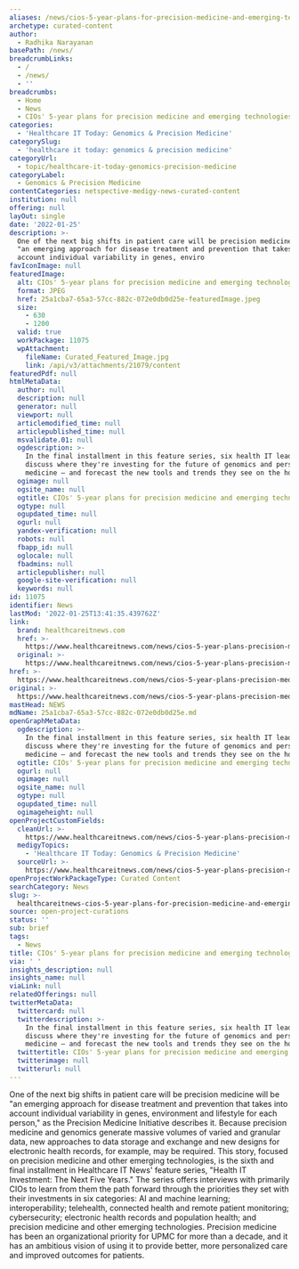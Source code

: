 ```yaml
---
aliases: /news/cios-5-year-plans-for-precision-medicine-and-emerging-technologies
archetype: curated-content
author:
  - Radhika Narayanan
basePath: /news/
breadcrumbLinks:
  - /
  - /news/
  - ''
breadcrumbs:
  - Home
  - News
  - CIOs' 5-year plans for precision medicine and emerging technologies
categories:
  - 'Healthcare IT Today: Genomics & Precision Medicine'
categorySlug:
  - 'healthcare it today: genomics & precision medicine'
categoryUrl:
  - topic/healthcare-it-today-genomics-precision-medicine
categoryLabel:
  - Genomics & Precision Medicine
contentCategories: netspective-medigy-news-curated-content
institution: null
offering: null
layOut: single
date: '2022-01-25'
description: >-
  One of the next big shifts in patient care will be precision medicine will be
  "an emerging approach for disease treatment and prevention that takes into
  account individual variability in genes, enviro
favIconImage: null
featuredImage:
  alt: CIOs' 5-year plans for precision medicine and emerging technologies
  format: JPEG
  href: 25a1cba7-65a3-57cc-882c-072e0db0d25e-featuredImage.jpeg
  size:
    - 630
    - 1200
  valid: true
  workPackage: 11075
  wpAttachment:
    fileName: Curated_Featured_Image.jpg
    link: /api/v3/attachments/21079/content
featuredPdf: null
htmlMetaData:
  author: null
  description: null
  generator: null
  viewport: null
  articlemodified_time: null
  articlepublished_time: null
  msvalidate.01: null
  ogdescription: >-
    In the final installment in this feature series, six health IT leaders
    discuss where they're investing for the future of genomics and personalized
    medicine – and forecast the new tools and trends they see on the horizon.
  ogimage: null
  ogsite_name: null
  ogtitle: CIOs' 5-year plans for precision medicine and emerging technologies
  ogtype: null
  ogupdated_time: null
  ogurl: null
  yandex-verification: null
  robots: null
  fbapp_id: null
  oglocale: null
  fbadmins: null
  articlepublisher: null
  google-site-verification: null
  keywords: null
id: 11075
identifier: News
lastMod: '2022-01-25T13:41:35.439762Z'
link:
  brand: healthcareitnews.com
  href: >-
    https://www.healthcareitnews.com/news/cios-5-year-plans-precision-medicine-and-emerging-technologies
  original: >-
    https://www.healthcareitnews.com/news/cios-5-year-plans-precision-medicine-and-emerging-technologies
href: >-
  https://www.healthcareitnews.com/news/cios-5-year-plans-precision-medicine-and-emerging-technologies
original: >-
  https://www.healthcareitnews.com/news/cios-5-year-plans-precision-medicine-and-emerging-technologies
mastHead: NEWS
mdName: 25a1cba7-65a3-57cc-882c-072e0db0d25e.md
openGraphMetaData:
  ogdescription: >-
    In the final installment in this feature series, six health IT leaders
    discuss where they're investing for the future of genomics and personalized
    medicine – and forecast the new tools and trends they see on the horizon.
  ogtitle: CIOs' 5-year plans for precision medicine and emerging technologies
  ogurl: null
  ogimage: null
  ogsite_name: null
  ogtype: null
  ogupdated_time: null
  ogimageheight: null
openProjectCustomFields:
  cleanUrl: >-
    https://www.healthcareitnews.com/news/cios-5-year-plans-precision-medicine-and-emerging-technologies
  medigyTopics:
    - 'Healthcare IT Today: Genomics & Precision Medicine'
  sourceUrl: >-
    https://www.healthcareitnews.com/news/cios-5-year-plans-precision-medicine-and-emerging-technologies
openProjectWorkPackageType: Curated Content
searchCategory: News
slug: >-
  healthcareitnews-cios-5-year-plans-for-precision-medicine-and-emerging-technologies
source: open-project-curations
status: ''
sub: brief
tags:
  - News
title: CIOs' 5-year plans for precision medicine and emerging technologies
via: ' '
insights_description: null
insights_name: null
viaLink: null
relatedOfferings: null
twitterMetaData:
  twittercard: null
  twitterdescription: >-
    In the final installment in this feature series, six health IT leaders
    discuss where they're investing for the future of genomics and personalized
    medicine – and forecast the new tools and trends they see on the horizon.
  twittertitle: CIOs' 5-year plans for precision medicine and emerging technologies
  twitterimage: null
  twitterurl: null
---
```

<p>One of the next big shifts in patient care will be precision medicine will be "an emerging approach for disease treatment and prevention that takes into account individual variability in genes, environment and lifestyle for each person," as the Precision Medicine Initiative describes it.
Because precision medicine and genomics generate massive volumes of varied and granular data, new approaches to data storage and exchange and new designs for electronic health records, for example, may be required.
This story, focused on precision medicine and other emerging technologies, is the sixth and final installment in Healthcare IT News' feature series, "Health IT Investment: The Next Five Years."
The series offers interviews with primarily CIOs to learn from them the path forward through the priorities they set with their investments in six categories: AI and machine learning; interoperability; telehealth, connected health and remote patient monitoring; cybersecurity; electronic health records and population health; and precision medicine and other emerging technologies.
Precision medicine has been an organizational priority for UPMC for more than a decade, and it has an ambitious vision of using it to provide better, more personalized care and improved outcomes for patients.</p>